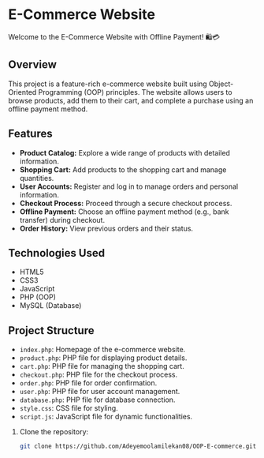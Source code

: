 # E-Commerce Website

Welcome to the E-Commerce Website with Offline Payment! 🛍️💳

## Overview

This project is a feature-rich e-commerce website built using Object-Oriented Programming (OOP) principles. The website allows users to browse products, add them to their cart, and complete a purchase using an offline payment method.

## Features

- **Product Catalog:** Explore a wide range of products with detailed information.
- **Shopping Cart:** Add products to the shopping cart and manage quantities.
- **User Accounts:** Register and log in to manage orders and personal information.
- **Checkout Process:** Proceed through a secure checkout process.
- **Offline Payment:** Choose an offline payment method (e.g., bank transfer) during checkout.
- **Order History:** View previous orders and their status.

## Technologies Used

- HTML5
- CSS3
- JavaScript
- PHP (OOP)
- MySQL (Database)

## Project Structure

- `index.php`: Homepage of the e-commerce website.
- `product.php`: PHP file for displaying product details.
- `cart.php`: PHP file for managing the shopping cart.
- `checkout.php`: PHP file for the checkout process.
- `order.php`: PHP file for order confirmation.
- `user.php`: PHP file for user account management.
- `database.php`: PHP file for database connection.
- `style.css`: CSS file for styling.
- `script.js`: JavaScript file for dynamic functionalities.


1. Clone the repository:

   ```bash
   git clone https://github.com/Adeyemoolamilekan08/OOP-E-commerce.git
